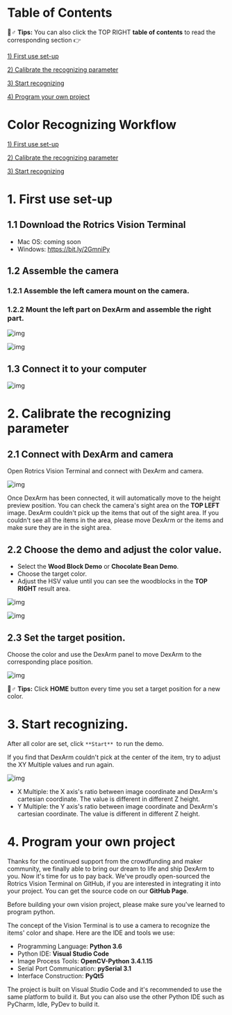 # Table of Contents



 🧙♂ **Tips:** You can also click the TOP RIGHT **table of contents** to read the corresponding section 👉

[1) First use set-up]()

[2) Calibrate the recognizing parameter]()

[3) Start recognizing]()

[4) Program your own project]()

# Color Recognizing Workflow

[1) First use set-up]()

[2) Calibrate the recognizing parameter]()

[3) Start recognizing]()

# 1. First use set-up

## 1.1 Download the Rotrics Vision Terminal

- Mac OS: coming soon
- Windows: https://bit.ly/2GmniPy

## 1.2 Assemble the camera

### 1.2.1 Assemble the left camera mount on the camera.



### 1.2.2 Mount the left part on DexArm and assemble the right part.

![img](https://gblobscdn.gitbook.com/assets%2F-LtPFIBncU5l4J8tl5Yh%2F-MGCvRw4Sru6xlhWyr2Y%2F-MGCxwim-fXCAAg5OSMj%2Fimage.png?alt=media&token=3484ea1b-f2ef-44e7-8586-be6b41fbcf59)

![img](https://gblobscdn.gitbook.com/assets%2F-LtPFIBncU5l4J8tl5Yh%2F-MGDAkz4ZwfRnf_84Qnu%2F-MGDH4icGCkDfE59ghCH%2FSnipaste_2020-09-02_17-45-23.png?alt=media&token=86635828-aeef-4282-b985-6f883b7214dc)

## 1.3 Connect it to your computer

![img](https://gblobscdn.gitbook.com/assets%2F-LtPFIBncU5l4J8tl5Yh%2F-MGDAkz4ZwfRnf_84Qnu%2F-MGDHZYikGnLXWRbcA04%2Fimage.png?alt=media&token=c43047b5-1824-4225-aeeb-59446019168b)

# 2. Calibrate the recognizing parameter

## 2.1 Connect with DexArm and camera

Open Rotrics Vision Terminal and connect with DexArm and camera.

![img](https://gblobscdn.gitbook.com/assets%2F-LtPFIBncU5l4J8tl5Yh%2F-MGDAkz4ZwfRnf_84Qnu%2F-MGDI6MiJEkPgZkjcI6E%2F1.png?alt=media&token=a884cf51-2c1a-439d-bfad-8591004e3619)

Once DexArm has been connected, it will automatically move to the height preview position. You can check the camera's sight area on the **TOP LEFT** image. DexArm couldn't pick up the items that out of the sight area. If you couldn't see all the items in the area, please move DexArm or the items and make sure they are in the sight area.

## 2.2 Choose the demo and adjust the color value.

- Select the **Wood Block Demo** or **Chocolate Bean Demo**.
- Choose the target color.
- Adjust the HSV value until you can see the woodblocks in the **TOP RIGHT** result area.

![img](https://gblobscdn.gitbook.com/assets%2F-LtPFIBncU5l4J8tl5Yh%2F-MGDAkz4ZwfRnf_84Qnu%2F-MGDIEvrL25hHzzOsw8E%2F2.jpg?alt=media&token=1e7ca578-4d0f-439d-b1d3-dc16a0803963)

![img](https://gblobscdn.gitbook.com/assets%2F-LtPFIBncU5l4J8tl5Yh%2F-MGDAkz4ZwfRnf_84Qnu%2F-MGDINtXH3jNCEACuvkg%2F3.gif?alt=media&token=1bac6a41-6fb6-4388-a976-a70e87af0ee8)

## 2.3 Set the target position.

Choose the color and use the DexArm panel to move DexArm to the corresponding place position.

![img](https://gblobscdn.gitbook.com/assets%2F-LtPFIBncU5l4J8tl5Yh%2F-MGDAkz4ZwfRnf_84Qnu%2F-MGDIVaiJhiw5s3mcrAO%2F4.jpg?alt=media&token=184d90ec-e045-4c2c-aec5-6fd0b809c917)



🧙♂ **Tips:** Click **HOME** button every time you set a target position for a new color.

# 3. Start recognizing.

After all color are set, click `**Start** `to run the demo.

If you find that DexArm couldn't pick at the center of the item, try to adjust the XY Multiple values and run again.

![img](https://gblobscdn.gitbook.com/assets%2F-LtPFIBncU5l4J8tl5Yh%2F-MGDAkz4ZwfRnf_84Qnu%2F-MGDIrPZ7a8A0kffIexq%2F5.jpg?alt=media&token=2b6a8e3f-ecb0-4740-9365-ec5847b70c9e)

- X Multiple: the X axis's ratio between image coordinate and DexArm's cartesian coordinate. The value is different in different Z height.
- Y Multiple: the Y axis's ratio between image coordinate and DexArm's cartesian coordinate. The value is different in different Z height.

# 4. Program your own project

Thanks for the continued support from the crowdfunding and maker community, we finally able to bring our dream to life and ship DexArm to you. Now it's time for us to pay back. We've proudly open-sourced the Rotrics Vision Terminal on GitHub, if you are interested in integrating it into your project. You can get the source code on our **GitHub Page**.

Before building your own vision project, please make sure you've learned to program python.

The concept of the Vision Terminal is to use a camera to recognize the items' color and shape. Here are the IDE and tools we use:

- Programming Language: **Python 3.6**
- Python IDE: **Visual Studio Code**
- Image Process Tools: **OpenCV-Python 3.4.1.15**
- Serial Port Communication: **pySerial 3.1**
- Interface Construction: **PyQt5**

The project is built on Visual Studio Code and it's recommended to use the same platform to build it. But you can also use the other Python IDE such as PyCharm, Idle, PyDev to build it.